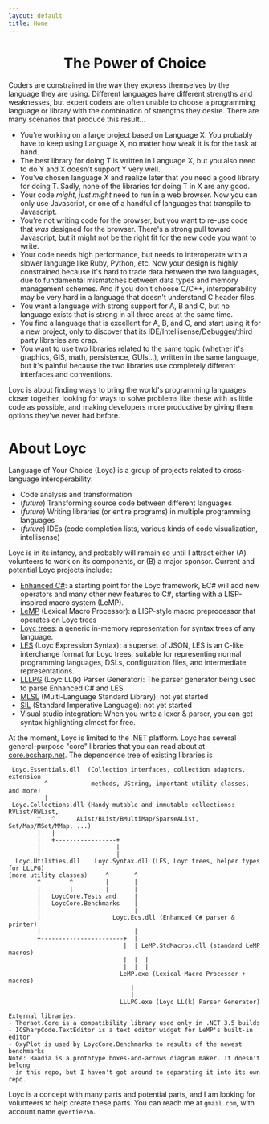```yaml
---
layout: default
title: Home
---
```

# <center>The Power of Choice</center>

Coders are constrained in the way they express themselves by the language they are using. Different languages have different strengths and weaknesses, but expert coders are often unable to choose a programming language or library with the combination of strengths they desire. There are many scenarios that produce this result...

- You're working on a large project based on Language X. You probably have to keep using Language X, no matter how weak it is for the task at hand.
- The best library for doing T is written in Language X, but you also need to do Y and X doesn't support Y very well.
- You've chosen language X and realize later that you need a good library for doing T. Sadly, none of the libraries for doing T in X are any good.
- Your code _might_, _just might_ need to run in a web browser. Now you can only use Javascript, or one of a handful of languages that transpile to Javascript.
- You're not writing code for the browser, but you want to re-use code that _was_ designed for the browser. There's a strong pull toward Javascript, but it might not be the right fit for the new code you want to write.
- Your code needs high performance, but needs to interoperate with a slower language like Ruby, Python, etc. Now your design is highly constrained because it's hard to trade data between the two languages, due to fundamental mismatches between data types and memory management schemes. And if you don't choose C/C++, interoperability may be very hard in a language that doesn't understand C header files.
- You want a language with strong support for A, B and C, but no language exists that is strong in all three areas at the same time.
- You find a language that is excellent for A, B, and C, and start using it for a new project, only to discover that its IDE/Intellisense/Debugger/third party libraries are crap.
- You want to use two libraries related to the same topic (whether it's graphics, GIS, math, persistence, GUIs...), written in the same language, but it's painful because the two libraries use completely different interfaces and conventions.

Loyc is about finding ways to bring the world's programming languages closer together, looking for ways to solve problems like these with as little code as possible, and making developers more productive by giving them options they've never had before.

# About Loyc

Language of Your Choice (Loyc) is a group of projects related to cross-language interoperability:

- Code analysis and transformation
- (_future_) Transforming source code between different languages
- (_future_) Writing libraries (or entire programs) in multiple programming languages
- (_future_) IDEs (code completion lists, various kinds of code visualization, intellisense)

Loyc is in its infancy, and probably will remain so until I attract either (A) volunteers to work on its components, or (B) a major sponsor. Current and potential Loyc projects include:

- [Enhanced C#](https://github.com/qwertie/ecsharp/wiki/Enhanced-C%23): a starting point for the Loyc framework, EC# will add new operators and many other new features to C#, starting with a LISP-inspired macro system (LeMP).
- [LeMP](/lemp) (Lexical Macro Processor): a LISP-style macro preprocessor that operates on Loyc trees
- [Loyc trees](https://github.com/qwertie/ecsharp/wiki/Loyc-trees): a generic in-memory representation for syntax trees of any language.
- [LES](https://github.com/qwertie/ecsharp/wiki/Loyc-Expression-Syntax) (Loyc Expression Syntax): a superset of JSON, LES is an C-like interchange format for Loyc trees, suitable for representing normal programming languages, DSLs, configuration files, and intermediate representations.
- [LLLPG](/lllpg) (Loyc LL(k) Parser Generator): The parser generator being used to parse Enhanced C# and LES
- [MLSL](http://loyc.net/2014/design-elements-of-mlsl.html) (Multi-Language Standard Library): not yet started
- [SIL](https://github.com/qwertie/ecsharp/wiki/Standard-Imperative-Language) (Standard Imperative Language): not yet started
- Visual studio integration: When you write a lexer & parser, you can get syntax highlighting almost for free.

At the moment, Loyc is limited to the .NET platform. Loyc has several general-purpose "core" libraries that you can read about at [core.ecsharp.net](http://core.ecsharp.net). The dependence tree of existing libraries is

     Loyc.Essentials.dll  (Collection interfaces, collection adaptors, extension 
              ^            methods, UString, important utility classes, and more)
              |
     Loyc.Collections.dll (Handy mutable and immutable collections: RVList/RWList, 
            ^   ^      AList/BList/BMultiMap/SparseAList, Set/Map/MSet/MMap, ...)
            |   |      
            |   +-----------------+
            |                     |     
            |                     |
      Loyc.Utilities.dll    Loyc.Syntax.dll (LES, Loyc trees, helper types for LLLPG)
    (more utility classes)     ^       ^ 
            ^        ^         |       |
            |        |         |       |
            |   LoycCore.Tests and     |
            |   LoycCore.Benchmarks    |
            |                          |
            |                    Loyc.Ecs.dll (Enhanced C# parser & printer)
            |                          |
            +-----------------------+  | 
                                    |  | LeMP.StdMacros.dll (standard LeMP macros)
                                    |  |  |
                                    |  |  |
                                   LeMP.exe (Lexical Macro Processor + macros)
                                      |
                                      |
                                   LLLPG.exe (Loyc LL(k) Parser Generator)

    External libraries:
    - Theraot.Core is a compatibility library used only in .NET 3.5 builds
    - ICSharpCode.TextEditor is a text editor widget for LeMP's built-in editor
    - OxyPlot is used by LoycCore.Benchmarks to results of the newest benchmarks
    Note: Baadia is a prototype boxes-and-arrows diagram maker. It doesn't belong 
      in this repo, but I haven't got around to separating it into its own repo.

Loyc is a concept with many parts and potential parts, and I am looking for volunteers to help create these parts. You can reach me at `gmail.com`, with account name `qwertie256`.
